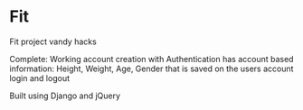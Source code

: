# Fit
Fit project vandy hacks

Complete:
Working account creation with Authentication
has account based information: Height, Weight, Age, Gender that is saved on the users account
login and logout

Built using Django and jQuery
